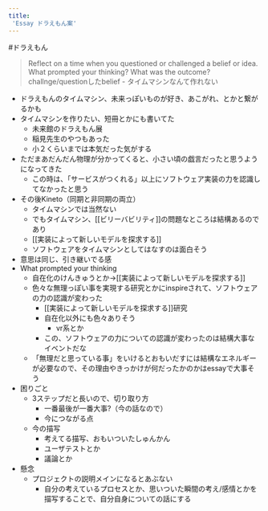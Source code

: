 ```yaml
---
title:
 'Essay ドラえもん案'
---
```


#ドラえもん
> Reflect on a time when you questioned or challenged a belief or idea. What prompted your thinking? What was the outcome?
challnge/questionしたbelief
    - タイムマシンなんて作れない
- ドラえもんのタイムマシン、未来っぽいものが好き、あこがれ、とかと繋がるかも
- タイムマシンを作りたい、短冊とかにも書いてた
    - 未来館のドラえもん展
    - 稲見先生のやつもあった
    - 小２くらいまでは本気だった気がする
- ただまあだんだん物理が分かってくると、小さい頃の戯言だったと思うようになってきた
    - この時は、「サービスがつくれる」以上にソフトウェア実装の力を認識してなかったと思う
- その後Kineto（同期と非同期の両立）
    - タイムマシンでは当然ない
    - でもタイムマシン、[[ビリーバビリティ]]の問題なところは結構あるのであり
    - [[実装によって新しいモデルを探求する]]
    - ソフトウェアをタイムマシンとしてはなすのは面白そう
- 意思は同じ、引き継いでる感
- What prompted your thinking
    - 自在化のけんきゅうとか→[[実装によって新しいモデルを探求する]]
    - 色々な無理っぽい事を実現する研究とかにinspireされて、ソフトウェアの力の認識が変わった
        - [[実装によって新しいモデルを探求する]]研究
        - 自在化以外にも色々ありそう
            - vr系とか
        - この、ソフトウェアの力についての認識が変わったのは結構大事なイベントだな
    - 「無理だと思っている事」をいけるとおもいだすには結構なエネルギーが必要なので、その理由やきっかけが何だったかのかはessayで大事そう
- 困りごと
    - 3ステップだと長いので、切り取り方
        - 一番最後が一番大事?（今の話なので）
        - 今につながる点
    - 今の描写
        - 考えてる描写、おもいついたしゅんかん
        - ユーザテストとか
        - 議論とか
- 懸念
    - プロジェクトの説明メインになるとあぶない
        - 自分の考えているプロセスとか、思いついた瞬間の考え/感情とかを描写することで、自分自身についての話にする
